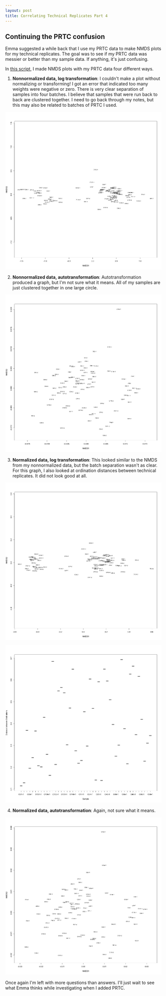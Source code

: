 ```yaml
---
layout: post
title: Correlating Technical Replicates Part 4
---
```


## Continuing the PRTC confusion

Emma suggested a while back that I use my PRTC data to make NMDS plots for my technical replicates. The goal was to see if my PRTC data was messier or better than my sample data. If anything, it's just confusing.

In [this script](https://github.com/RobertsLab/project-oyster-oa/blob/master/analyses/DNR_SRM_20170902/2017-10-10-Troubleshooting/2017-10-24-PRTC-NMDS/2017-10-24-PRTC-NMDS.R), I made NMDS plots with my PRTC data four different ways.

1. **Nonnormalized data, log transformation**: I couldn't make a plot without normalizing or transforming! I got an error that indicated too many weights were negative or zero. There is very clear separation of samples into four batches. I believe that samples that were run back to back are clustered together. I need to go back through my notes, but this may also be related to batches of PRTC I used.

![nonnorm log](https://raw.githubusercontent.com/RobertsLab/project-oyster-oa/master/analyses/DNR_SRM_20170902/2017-10-10-Troubleshooting/2017-10-24-PRTC-NMDS/2017-10-24-NMDS-TechnicalReplication-NonNormalized-LogTransformation.jpeg)

2. **Nonnormalized data, autotransformation**: Autotransformation produced a graph, but I'm not sure what it means. All of my samples are just clustered together in one large circle.

![nonnorm autotransform](https://raw.githubusercontent.com/RobertsLab/project-oyster-oa/master/analyses/DNR_SRM_20170902/2017-10-10-Troubleshooting/2017-10-24-PRTC-NMDS/2017-10-24-NMDS-TechnicalReplication-NonNormalized-Autotransformation.jpeg)

3. **Normalized data, log transformation**: This looked similar to the NMDS from my nonnormalized data, but the batch separation wasn't as clear. For this graph, I also looked at ordination distances between technical replicates. It did not look good at all.

![norm log](https://raw.githubusercontent.com/RobertsLab/project-oyster-oa/master/analyses/DNR_SRM_20170902/2017-10-10-Troubleshooting/2017-10-24-PRTC-NMDS/2017-10-24-NMDS-TechnicalReplication-Normalized-LogTransformation.jpeg)

![ordination distances](https://raw.githubusercontent.com/RobertsLab/project-oyster-oa/master/analyses/DNR_SRM_20170902/2017-10-10-Troubleshooting/2017-10-24-PRTC-NMDS/2017-10-24-NMDS-TechnicalReplication-Ordination-Distances-Normalized-LogTransformed.jpeg)

4. **Normalized data, autotransformation**: Again, not sure what it means.

![norm autotransform](https://raw.githubusercontent.com/RobertsLab/project-oyster-oa/master/analyses/DNR_SRM_20170902/2017-10-10-Troubleshooting/2017-10-24-PRTC-NMDS/2017-10-24-NMDS-TechnicalReplication-Normalized-Autotransformation.jpeg)

Once again I'm left with more questions than answers. I'll just wait to see what Emma thinks while investigating when I added PRTC.
